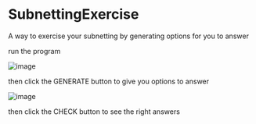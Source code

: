 # SubnettingExercise
A way to exercise your subnetting by generating options for you to answer

run the program


![image](https://user-images.githubusercontent.com/78094177/157507745-fd2c599a-26ec-4393-8caf-ffb04a9fd554.png)

then click the GENERATE button to give you options to answer

![image](https://user-images.githubusercontent.com/78094177/157507979-9bfbc3ec-a258-4ec7-a875-cbcf90a62b4c.png)

then click the CHECK button to see the right answers


